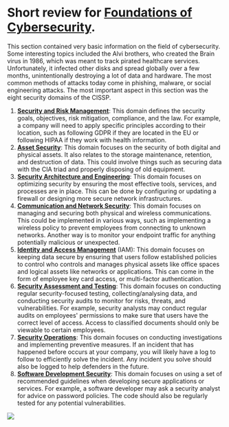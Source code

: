 <h1>Short review for <a href="https://www.coursera.org/learn/foundations-of-cybersecurity/">Foundations of Cybersecurity</a>.</h1>
<p>This section contained very basic information on the field of cybersecurity. 
  Some interesting topics included the Alvi brothers, who created the Brain virus in 1986, 
  which was meant to track pirated healthcare services. Unfortunately, it infected other disks and spread 
  globally over a few months, unintentionally destroying a lot of data and hardware. The most common methods 
  of attacks today come in phishing, malware, or social engineering attacks. 
  The most important aspect in this section was the eight security domains of the CISSP.
</p>
<ol>
  <li><b><u>Security and Risk Management</b></u>: This domain defines the security goals, objectives, risk mitigation, compliance, and the law. For
    example, a company will need to apply specific principles according to their location, such as following GDPR if they are located in the EU or
    following HIPAA if they work with health information.
  </li>
  <li><b><u>Asset Security</b></u>: This domain focuses on the security of both digital and physical assets. It also relates to the storage 
    maintenance, retention, and destruction of data. This could involve things such as securing data with the CIA triad and properly disposing of 
    old equipment.</li>
  <li><b><u>Security Architecture and Engineering</b></u>: This domain focuses on optimizing security by ensuring the most effective tools, services, and processes are in place. This can be done by configuring or updating a firewall or designing more secure network infrastructures.</li>
  <li><b><u>Communication and Network Security</b></u>: This domain focuses on managing and securing both physical and wireless communications. This could be implemented in various ways, such as implementing a wireless policy to prevent employees from connecting to unknown networks. Another way is to monitor your endpoint traffic for anything potentially malicious or unexpected.</li>
  <li><b><u>Identity and Access Management</b></u> (IAM): This domain focuses on keeping data secure by ensuring that users follow established policies to control who controls and manages physical assets like office spaces and logical assets like networks or applications. This can come in the form of employee key card access, or multi-factor authentication.</li>
  <li><b><u>Security Assessment and Testing</b></u>: This domain focuses on conducting regular security-focused testing, collecting/analysing data, and conducting security audits to monitor for risks, threats, and vulnerabilities. For example, security analysts may conduct regular audits on employees' permissions to make sure that users have the correct level of access. Access to classified documents should only be viewable to certain employees.</li>
  <li><b><u>Security Operations</b></u>: This domain focuses on conducting investigations and implementing preventive measures. If an incident that has happened before occurs at your company, you will likely have a log to follow to efficiently solve the incident. Any incident you solve should also be logged to help defenders in the future.</li>
  <li><b><u>Software Development Security</b></u>: This domain focuses on using a set of recommended guidelines when developing secure applications or services. For example, a software developer may ask a security analyst for advice on password policies. The code should also be regularly tested for any potential vulnerabilities.</li>
  
</ol>
<img 
  src ="https://imgs.search.brave.com/ti0c7abIYD6UgzzzXw2-M2ZYmOx9xBdoAry8Kw8Q65w/rs:fit:500:0:0:0/g:ce/aHR0cHM6Ly9kZXN0/Y2VydC5jb20vd3At/Y29udGVudC91cGxv/YWRzLzIwMjMvMDgv/OC1kb21haW5zLWV4/cGxhaW5lZC5wbmc"></img>


  <style>
img {
  display: block;
  margin-left: auto;
  margin-right: auto;
}
</style>

